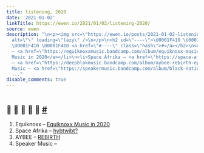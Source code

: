 ```yaml
---
title: listening, 2020
date: '2021-01-02'
linkTitle: https://ewen.io/2021/01/02/listening-2020/
source: ewen
description: "\n<p><img src=\"https://ewen.io/posts/2021-01-02-listening-2020_files/porco001.jpg\"
  alt=\"\" loading=\"lazy\" />\n</p>\n<h2 id=\"----\">\U0001F410 \U0001F410 \U0001F410
  \U0001F410 \U0001F410 <a href=\"#----\" class=\"hash\">#</a></h2>\n<ol>\n<li>Equiknoxx
  – <a href=\"https://equiknoxxmusic.bandcamp.com/album/equiknoxx-music-in-2020\">Equiknoxx
  Music in 2020</a></li>\n<li>Space Afrika – <a href=\"https://space-afrika.bandcamp.com/album/hybtwibt\">hybtwibt?</a></li>\n<li>AYBEE
  – <a href=\"https://deepblakmusic.bandcamp.com/album/aybee-rebirth-ep-dbr-v034\">REBIRTH</a></li>\n<li>Speaker
  Music – <a href=\"https://speakermusic.bandcamp.com/album/black-nationalist-soni
  ..."
disable_comments: true
---
```


<p><img src="https://ewen.io/posts/2021-01-02-listening-2020_files/porco001.jpg" alt="" loading="lazy" />
</p>
<h2 id="----">🐐 🐐 🐐 🐐 🐐 <a href="#----" class="hash">#</a></h2>
<ol>
<li>Equiknoxx – <a href="https://equiknoxxmusic.bandcamp.com/album/equiknoxx-music-in-2020">Equiknoxx Music in 2020</a></li>
<li>Space Afrika – <a href="https://space-afrika.bandcamp.com/album/hybtwibt">hybtwibt?</a></li>
<li>AYBEE – <a href="https://deepblakmusic.bandcamp.com/album/aybee-rebirth-ep-dbr-v034">REBIRTH</a></li>
<li>Speaker Music – <a href="https://speakermusic.bandcamp.com/album/black-nationalist-soni ...